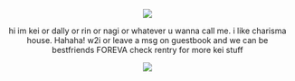 <p align="center">
<img src="https://imgur.com/oaM5Oni.png">
</p>
<p align="center">
hi im kei or dally or rin or nagi or whatever u wanna call me. i like charisma house. Hahaha! w2i or leave a msg on guestbook and we can be bestfriends FOREVA check rentry for more kei stuff
</p>

<p align="center">
<img src="https://imgur.com/FoD5K0G.png"></p>
